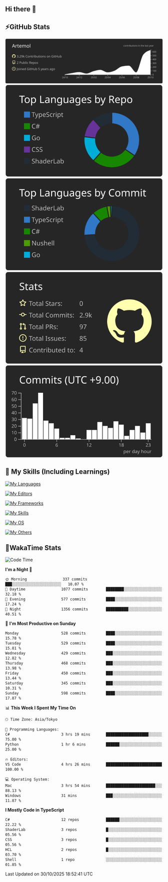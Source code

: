## Hi there 👋
<!--
**Artemol/Artemol** is a ✨ _special_ ✨ repository because its `README.md` (this file) appears on your GitHub profile.

Here are some ideas to get you started:

- 🔭 I’m currently working on ...
- 🌱 I’m currently learning ...
- 👯 I’m looking to collaborate on ...
- 🤔 I’m looking for help with ...
- 💬 Ask me about ...
- 📫 How to reach me: ...
- 😄 Pronouns: ...
- ⚡ Fun fact: ...
-->

## ⚡GitHub Stats
[![](https://raw.githubusercontent.com/Artemol/Artemol/main/profile-summary-card-output/apprentice/0-profile-details.svg)](https://github.com/vn7n24fzkq/github-profile-summary-cards)
[![](https://raw.githubusercontent.com/Artemol/Artemol/main/profile-summary-card-output/apprentice/1-repos-per-language.svg)](https://github.com/vn7n24fzkq/github-profile-summary-cards) [![](https://raw.githubusercontent.com/Artemol/Artemol/main/profile-summary-card-output/apprentice/2-most-commit-language.svg)](https://github.com/vn7n24fzkq/github-profile-summary-cards)
[![](https://raw.githubusercontent.com/Artemol/Artemol/main/profile-summary-card-output/apprentice/3-stats.svg)](https://github.com/vn7n24fzkq/github-profile-summary-cards) [![](https://raw.githubusercontent.com/Artemol/Artemol/main/profile-summary-card-output/apprentice/4-productive-time.svg)](https://github.com/vn7n24fzkq/github-profile-summary-cards)

## 🌱 My Skills (Including Learnings)

<!--
### Languages
-->
[![My Languages](https://skillicons.dev/icons?i=ts,py,cs,dotnet,rust,go,c,matlab,css)](https://skillicons.dev)

<!--
### Editors
-->
[![My Editors](https://skillicons.dev/icons?i=vscode,neovim,vim,visualstudio,idea)](https://skillicons.dev)

<!--
### Frameworks
-->
[![My Frameworks](https://skillicons.dev/icons?i=react,nestjs,vite,tailwind,tauri,electron,remix,nextjs,fastapi)](https://skillicons.dev)

<!--
### Tools
-->
[![My Skills](https://skillicons.dev/icons?i=git,nodejs,docker,unity,postman,bun,discord,cloudflare,bash,prometheus,grafana,obsidian)](https://skillicons.dev)

<!--
### OS
-->
[![My OS](https://skillicons.dev/icons?i=windows,ubuntu)](https://skillicons.dev)

<!--
### Others
-->
[![My Others](https://skillicons.dev/icons?i=github,raspberrypi,gcp)](https://skillicons.dev)

## 💬WakaTime Stats
<!--START_SECTION:waka-->
![Code Time](http://img.shields.io/badge/Code%20Time-713%20hrs%2013%20mins-blue)

**I'm a Night 🦉** 

```text
🌞 Morning                337 commits         ███░░░░░░░░░░░░░░░░░░░░░░   10.07 % 
🌆 Daytime                1077 commits        ████████░░░░░░░░░░░░░░░░░   32.18 % 
🌃 Evening                577 commits         ████░░░░░░░░░░░░░░░░░░░░░   17.24 % 
🌙 Night                  1356 commits        ██████████░░░░░░░░░░░░░░░   40.51 % 
```
📅 **I'm Most Productive on Sunday** 

```text
Monday                   528 commits         ████░░░░░░░░░░░░░░░░░░░░░   15.78 % 
Tuesday                  529 commits         ████░░░░░░░░░░░░░░░░░░░░░   15.81 % 
Wednesday                429 commits         ███░░░░░░░░░░░░░░░░░░░░░░   12.82 % 
Thursday                 468 commits         ███░░░░░░░░░░░░░░░░░░░░░░   13.98 % 
Friday                   450 commits         ███░░░░░░░░░░░░░░░░░░░░░░   13.44 % 
Saturday                 345 commits         ███░░░░░░░░░░░░░░░░░░░░░░   10.31 % 
Sunday                   598 commits         ████░░░░░░░░░░░░░░░░░░░░░   17.87 % 
```


📊 **This Week I Spent My Time On** 

```text
🕑︎ Time Zone: Asia/Tokyo

💬 Programming Languages: 
C#                       3 hrs 19 mins       ███████████████████░░░░░░   75.00 % 
Python                   1 hr 6 mins         ██████░░░░░░░░░░░░░░░░░░░   25.00 % 

🔥 Editors: 
VS Code                  4 hrs 26 mins       █████████████████████████   100.00 % 

💻 Operating System: 
Mac                      3 hrs 54 mins       ██████████████████████░░░   88.13 % 
Windows                  31 mins             ███░░░░░░░░░░░░░░░░░░░░░░   11.87 % 
```

**I Mostly Code in TypeScript** 

```text
C#                       12 repos            ██████░░░░░░░░░░░░░░░░░░░   22.22 % 
ShaderLab                3 repos             █░░░░░░░░░░░░░░░░░░░░░░░░   05.56 % 
CSS                      3 repos             █░░░░░░░░░░░░░░░░░░░░░░░░   05.56 % 
HCL                      2 repos             █░░░░░░░░░░░░░░░░░░░░░░░░   03.70 % 
Shell                    1 repo              ░░░░░░░░░░░░░░░░░░░░░░░░░   01.85 % 
```




 Last Updated on 30/10/2025 18:52:41 UTC
<!--END_SECTION:waka-->
